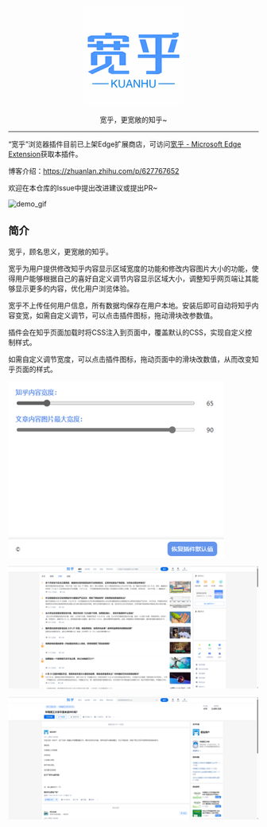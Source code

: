 

<p align="center"><a href="https://microsoftedge.microsoft.com/addons/detail/宽乎/hmindbfdihniclppncnibofigclijheb" target="_blank" rel="noreferrer noopener"><img width="200" src="https://raw.githubusercontent.com/ATX735/ATX735.github.io/main/IMG_Storage/202305131828329.png"></a></p>
<p align="center">宽乎，更宽敞的知乎~</p>

------

“宽乎”浏览器插件目前已上架Edge扩展商店，可访问[宽乎 - Microsoft Edge Extension](https://microsoftedge.microsoft.com/addons/detail/宽乎/hmindbfdihniclppncnibofigclijheb)获取本插件。

博客介绍：https://zhuanlan.zhihu.com/p/627767652

欢迎在本仓库的Issue中提出改进建议或提出PR~

![demo_gif](https://raw.githubusercontent.com/ATX735/ATX735.github.io/main/IMG_Storage/202305121647225.gif)

## 简介

宽乎，顾名思义，更宽敞的知乎。

宽乎为用户提供修改知乎内容显示区域宽度的功能和修改内容图片大小的功能，使得用户能够根据自己的喜好自定义调节内容显示区域大小，调整知乎网页端让其能够显示更多的内容，优化用户浏览体验。

宽乎不上传任何用户信息，所有数据均保存在用户本地。安装后即可自动将知乎内容变宽，如需自定义调节，可以点击插件图标，拖动滑块改参数值。

插件会在知乎页面加载时将CSS注入到页面中，覆盖默认的CSS，实现自定义控制样式。

如需自定义调节宽度，可以点击插件图标，拖动页面中的滑块改数值，从而改变知乎页面的样式。

<img src="https://raw.githubusercontent.com/ATX735/ATX735.github.io/main/IMG_Storage/202304241101938.png" alt="image-20230424110124899" style="zoom: 80%;" />

![image-20230424105650466](https://raw.githubusercontent.com/ATX735/ATX735.github.io/main/IMG_Storage/202304241056676.png)

![image-20230424113127759](https://raw.githubusercontent.com/ATX735/ATX735.github.io/main/IMG_Storage/202304241131960.png)
